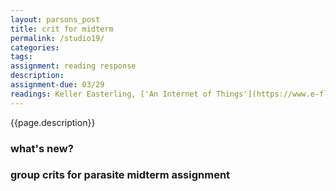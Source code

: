 ```yaml
---  
layout: parsons_post  
title: crit for midterm
permalink: /studio19/  
categories:   
tags:  
assignment: reading response
description: 
assignment-due: 03/29
readings: Keller Easterling, ['An Internet of Things'](https://www.e-flux.com/journal/31/68189/an-internet-of-things/) (tbc)
---  
```


{{page.description}}

### what's new?

### group crits for parasite midterm assignment
